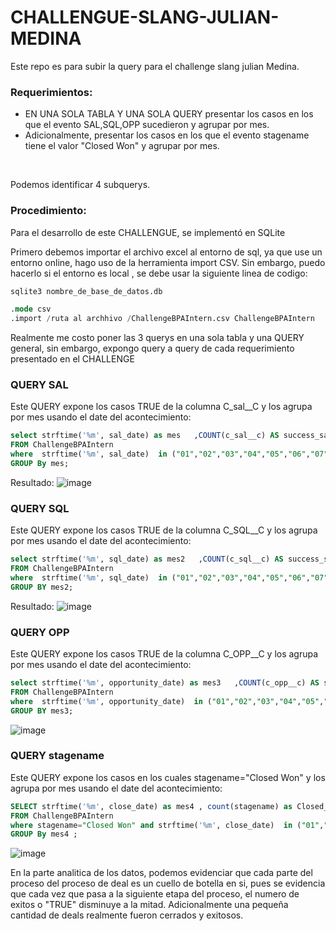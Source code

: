 # CHALLENGUE-SLANG-JULIAN-MEDINA
Este repo es para subir la query para el challenge slang julian Medina. 

### Requerimientos:

<ul>
    <li>EN UNA SOLA TABLA Y UNA SOLA QUERY presentar los casos en los que el evento SAL,SQL,OPP sucedieron y agrupar por mes.&nbsp;</li>
    <li>Adicionalmente, presentar los casos en los que el evento stagename tiene el valor &quot;Closed Won&quot; y agrupar por mes.</li>
</ul>
<p>&nbsp;</p>
Podemos identificar 4 subquerys. 


### Procedimiento:
Para el desarrollo de este CHALLENGUE, se implementó en SQLite

Primero debemos importar el archivo excel al entorno de sql, ya que use un entorno online, hago uso de la herramienta import CSV. 
Sin embargo, puedo hacerlo si el entorno es local , se debe usar la siguiente linea de codigo:

```sql 
sqlite3 nombre_de_base_de_datos.db

.mode csv
.import /ruta al archhivo /ChallengeBPAIntern.csv ChallengeBPAIntern

```
Realmente me costo poner las 3 querys en una sola tabla y una QUERY general, sin embargo, expongo query  a query de cada requerimiento presentado en el CHALLENGE

### QUERY SAL
Este QUERY expone los casos TRUE de la columna C_sal__C y los agrupa por mes usando el date del acontecimiento: 
 
```sql 
select strftime('%m', sal_date) as mes   ,COUNT(c_sal__c) AS success_sal
FROM ChallengeBPAIntern
where  strftime('%m', sal_date)  in ("01","02","03","04","05","06","07","08","09","10","11","12") 
GROUP By mes;
```
Resultado:
![image](https://github.com/jmedinave/CHALLENGUE-SLANG-JULIAN-MEDINA/assets/49196705/3fe01143-3fcc-47ba-9920-f614a70a44ca)

### QUERY SQL
Este QUERY expone los casos TRUE de la columna C_SQL__C y los agrupa por mes usando el date del acontecimiento: 
```sql 
select strftime('%m', sql_date) as mes2   ,COUNT(c_sql__c) AS success_sql 
FROM ChallengeBPAIntern
where  strftime('%m', sql_date)  in ("01","02","03","04","05","06","07","08","09","10","11","12") 
GROUP BY mes2;

```
Resultado:
![image](https://github.com/jmedinave/CHALLENGUE-SLANG-JULIAN-MEDINA/assets/49196705/3bf150a5-3086-49e2-8af3-e4105245403c)

### QUERY OPP
Este QUERY expone los casos TRUE de la columna C_OPP__C y los agrupa por mes usando el date del acontecimiento: 
```sql 
select strftime('%m', opportunity_date) as mes3   ,COUNT(c_opp__c) AS success_opp
FROM ChallengeBPAIntern
where  strftime('%m', opportunity_date)  in ("01","02","03","04","05","06","07","08","09","10","11","12") 
GROUP BY mes3;
```
![image](https://github.com/jmedinave/CHALLENGUE-SLANG-JULIAN-MEDINA/assets/49196705/94871674-fb21-4998-b59e-d1bada8e2c9f)

### QUERY stagename
Este QUERY expone los casos en los cuales stagename="Closed Won" y los agrupa por mes usando el date del acontecimiento: 
```sql 
SELECT strftime('%m', close_date) as mes4 , count(stagename) as Closed_Won_per_month
FROM ChallengeBPAIntern
where stagename="Closed Won" and strftime('%m', close_date)  in ("01","02","03","04","05","06","07","08","09","10","11","12")  
GROUP By mes4 ;
```
![image](https://github.com/jmedinave/CHALLENGUE-SLANG-JULIAN-MEDINA/assets/49196705/a41fe1f9-957b-40a8-9cda-860087d72ae0)

En la parte analitica de los datos, podemos evidenciar que cada parte del proceso del proceso de deal  es un cuello de botella en si, pues se evidencia que cada vez que pasa a la siguiente etapa del proceso, el numero de exitos o "TRUE" disminuye a la mitad. Adicionalmente una pequeña cantidad de deals realmente fueron cerrados y exitosos.

